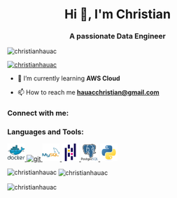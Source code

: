 

<h1 align="center">Hi 👋, I'm Christian</h1>
<h3 align="center">A passionate Data Engineer</h3>

<p align="left"> <img src="https://komarev.com/ghpvc/?username=christianhauac&label=Profile%20views&color=0e75b6&style=flat" alt="christianhauac" /> </p>

<p align="left"> <a href="https://github.com/ryo-ma/github-profile-trophy"><img src="https://github-profile-trophy.vercel.app/?username=christianhauac" alt="christianhauac" /></a> </p>

- 🌱 I’m currently learning **AWS Cloud**

- 📫 How to reach me **hauacchristian@gmail.com**

<h3 align="left">Connect with me:</h3>
<p align="left">
</p>

<h3 align="left">Languages and Tools:</h3>
<p align="left"> <a href="https://www.docker.com/" target="_blank" rel="noreferrer"> <img src="https://raw.githubusercontent.com/devicons/devicon/master/icons/docker/docker-original-wordmark.svg" alt="docker" width="40" height="40"/> </a> <a href="https://git-scm.com/" target="_blank" rel="noreferrer"> <img src="https://www.vectorlogo.zone/logos/git-scm/git-scm-icon.svg" alt="git" width="40" height="40"/> </a> <a href="https://www.mysql.com/" target="_blank" rel="noreferrer"> <img src="https://raw.githubusercontent.com/devicons/devicon/master/icons/mysql/mysql-original-wordmark.svg" alt="mysql" width="40" height="40"/> </a> <a href="https://pandas.pydata.org/" target="_blank" rel="noreferrer"> <img src="https://raw.githubusercontent.com/devicons/devicon/2ae2a900d2f041da66e950e4d48052658d850630/icons/pandas/pandas-original.svg" alt="pandas" width="40" height="40"/> </a> <a href="https://www.postgresql.org" target="_blank" rel="noreferrer"> <img src="https://raw.githubusercontent.com/devicons/devicon/master/icons/postgresql/postgresql-original-wordmark.svg" alt="postgresql" width="40" height="40"/> </a> <a href="https://www.python.org" target="_blank" rel="noreferrer"> <img src="https://raw.githubusercontent.com/devicons/devicon/master/icons/python/python-original.svg" alt="python" width="40" height="40"/> </a> </p>

<p><img align="left" src="https://github-readme-stats.vercel.app/api/top-langs?username=christianhauac&show_icons=true&locale=en&layout=compact" alt="christianhauac" /></p>

<p>&nbsp;<img align="center" src="https://github-readme-stats.vercel.app/api?username=christianhauac&show_icons=true&locale=en" alt="christianhauac" /></p>

<p><img align="center" src="https://github-readme-streak-stats.herokuapp.com/?user=christianhauac&" alt="christianhauac" /></p>
